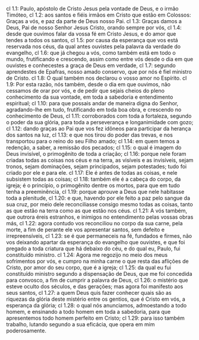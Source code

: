 cl 1.1: Paulo, apóstolo de Cristo Jesus pela vontade de Deus, e o irmão Timóteo,
cl 1.2: aos santos e fiéis irmãos em Cristo que estão em Colossos: Graças a vós, e paz da parte de Deus nosso Pai.
cl 1.3: Graças damos a Deus, Pai de nosso Senhor Jesus Cristo, orando sempre por vós,
cl 1.4: desde que ouvimos falar da vossa fé em Cristo Jesus, e do amor que tendes a todos os santos,
cl 1.5: por causa da esperança que vos está reservada nos céus, da qual antes ouvistes pela palavra da verdade do evangelho,
cl 1.6: que já chegou a vós, como também está em todo o mundo, frutificando e crescendo, assim como entre vós desde o dia em que ouvistes e conhecestes a graça de Deus em verdade,
cl 1.7: segundo aprendestes de Epafras, nosso amado conservo, que por nós é fiel ministro de Cristo.
cl 1.8: O qual também nos declarou o vosso amor no Espírito.
cl 1.9: Por esta razão, nós também, desde o dia em que ouvimos, não cessamos de orar por vós, e de pedir que sejais cheios do pleno conhecimento da sua vontade, em toda a sabedoria e entendimento espiritual;
cl 1.10: para que possais andar de maneira digna do Senhor, agradando-lhe em tudo, frutificando em toda boa obra, e crescendo no conhecimento de Deus,
cl 1.11: corroborados com toda a fortaleza, segundo o poder da sua glória, para toda a perseverança e longanimidade com gozo;
cl 1.12: dando graças ao Pai que vos fez idôneos para participar da herança dos santos na luz,
cl 1.13: e que nos tirou do poder das trevas, e nos transportou para o reino do seu Filho amado;
cl 1.14: em quem temos a redenção, a saber, a remissão dos pecados;
cl 1.15: o qual é imagem do Deus invisível, o primogênito de toda a criação;
cl 1.16: porque nele foram criadas todas as coisas nos céus e na terra, as visíveis e as invisíveis, sejam tronos, sejam dominações, sejam principados, sejam potestades; tudo foi criado por ele e para ele.
cl 1.17: Ele é antes de todas as coisas, e nele subsistem todas as coisas;
cl 1.18: também ele é a cabeça do corpo, da igreja; é o princípio, o primogênito dentre os mortos, para que em tudo tenha a preeminência,
cl 1.19: porque aprouve a Deus que nele habitasse toda a plenitude,
cl 1.20: e que, havendo por ele feito a paz pelo sangue da sua cruz, por meio dele reconciliasse consigo mesmo todas as coisas, tanto as que estão na terra como as que estão nos céus.
cl 1.21: A vós também, que outrora éreis estranhos, e inimigos no entendimento pelas vossas obras más,
cl 1.22: agora contudo vos reconciliou no corpo da sua carne, pela morte, a fim de perante ele vos apresentar santos, sem defeito e irrepreensíveis,
cl 1.23: se é que permaneceis na fé, fundados e firmes, não vos deixando apartar da esperança do evangelho que ouvistes, e que foi pregado a toda criatura que há debaixo do céu, e do qual eu, Paulo, fui constituído ministro.
cl 1.24: Agora me regozijo no meio dos meus sofrimentos por vós, e cumpro na minha carne o que resta das aflições de Cristo, por amor do seu corpo, que é a igreja;
cl 1.25: da qual eu fui constituído ministro segundo a dispensação de Deus, que me foi concedida para convosco, a fim de cumprir a palavra de Deus,
cl 1.26: o mistério que esteve oculto dos séculos, e das gerações; mas agora foi manifesto aos seus santos,
cl 1.27: a quem Deus quis fazer conhecer quais são as riquezas da glória deste mistério entre os gentios, que é Cristo em vós, a esperança da glória;
cl 1.28: o qual nós anunciamos, admoestando a todo homem, e ensinando a todo homem em toda a sabedoria, para que apresentemos todo homem perfeito em Cristo;
cl 1.29: para isso também trabalho, lutando segundo a sua eficácia, que opera em mim poderosamente.
